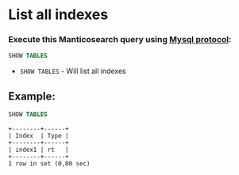 # List all indexes

### Execute this Manticosearch query using [Mysql protocol](/manticoresearch/mysql-client-connection-example):

```sql
SHOW TABLES
```

- `SHOW TABLES` - Will list all indexes

## Example: 
```sql
SHOW TABLES
```
```
+--------+------+
| Index  | Type |
+--------+------+
| index1 | rt   |
+--------+------+
1 row in set (0,00 sec)
```

